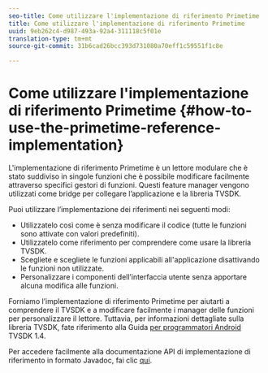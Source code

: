 ```yaml
---
seo-title: Come utilizzare l'implementazione di riferimento Primetime
title: Come utilizzare l'implementazione di riferimento Primetime
uuid: 9eb262c4-d987-493a-92a4-311118c5f01e
translation-type: tm+mt
source-git-commit: 31b6cad26bcc393d731080a70eff1c59551f1c8e

---
```



# Come utilizzare l&#39;implementazione di riferimento Primetime {#how-to-use-the-primetime-reference-implementation}

L&#39;implementazione di riferimento Primetime è un lettore modulare che è stato suddiviso in singole funzioni che è possibile modificare facilmente attraverso specifici gestori di funzioni. Questi feature manager vengono utilizzati come bridge per collegare l’applicazione e la libreria TVSDK.

Puoi utilizzare l’implementazione dei riferimenti nei seguenti modi:

* Utilizzatelo così come è senza modificare il codice (tutte le funzioni sono attivate con valori predefiniti).
* Utilizzatelo come riferimento per comprendere come usare la libreria TVSDK.
* Scegliete e scegliete le funzioni applicabili all&#39;applicazione disattivando le funzioni non utilizzate.
* Personalizzare i componenti dell’interfaccia utente senza apportare alcuna modifica alle funzioni.

Forniamo l’implementazione di riferimento Primetime per aiutarti a comprendere il TVSDK e a modificare facilmente i manager delle funzioni per personalizzare il lettore. Tuttavia, per informazioni dettagliate sulla libreria TVSDK, fate riferimento alla Guida [per programmatori Android](https://helpx.adobe.com/content/dam/help/en/primetime/programming-guides/psdk_android.pdf) TVSDK 1.4.

Per accedere facilmente alla documentazione API di implementazione di riferimento in formato Javadoc, fai clic [qui](https://help.adobe.com/en_US/primetime/api/reference_implementation/android/javadoc/index.html).
